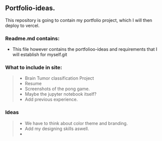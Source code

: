 ## Portfolio-ideas.

 This repository is going to contain my portfolio project, which I will then deploy to vercel.

### Readme.md contains: 
- This file however contains the portfolioo-ideas and requirements that I will establish for myself.git 

### What to include in site:
> - Brain Tumor classification Project
> - Resume
> - Screenshots of the pong game.
> - Maybe the jupyter notebook itself?
> - Add previous experience.


### Ideas
> - We have to think about color theme and branding.
> - Add my designing skills aswell.
> - 